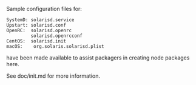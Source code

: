 Sample configuration files for:
```
SystemD: solarisd.service
Upstart: solarisd.conf
OpenRC:  solarisd.openrc
         solarisd.openrcconf
CentOS:  solarisd.init
macOS:    org.solaris.solarisd.plist
```
have been made available to assist packagers in creating node packages here.

See doc/init.md for more information.
